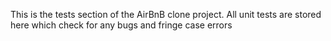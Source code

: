 This is the tests section of the AirBnB clone project. All unit tests are stored here which check for any bugs and fringe case errors
